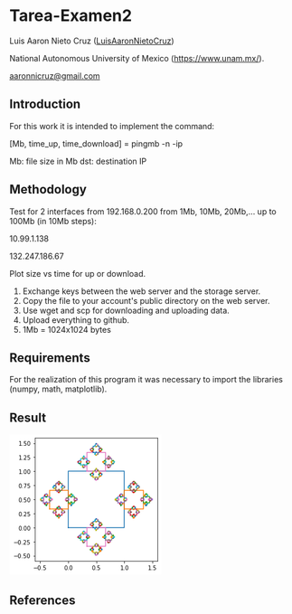 # Tarea-Examen2

Luis Aaron Nieto Cruz ([LuisAaronNietoCruz](https://github.com/LuisAaronNietoCruz))
 
National Autonomous University of Mexico (https://www.unam.mx/).

aaronnicruz@gmail.com

## Introduction

For this work it is intended to implement the command:

[Mb, time_up, time_download] = pingmb -n <Mb> -ip <dst>

Mb: file size in Mb
dst: destination IP

## Methodology 

Test for 2 interfaces from 192.168.0.200 from 1Mb, 10Mb, 20Mb,... up to 100Mb (in 10Mb steps):

10.99.1.138

132.247.186.67

Plot size vs time for up or download.

1) Exchange keys between the web server and the storage server.
2) Copy the file to your account's public directory on the web server.
3) Use wget and scp for downloading and uploading data.
4) Upload everything to github.
5) 1Mb = 1024x1024 bytes
 
## Requirements
For the realization of this program it was necessary to import the libraries (numpy, math, matplotlib).

## Result 
![Alt text](https://github.com/LuisAaronNietoCruz/Exam2_Dynamic-Systems/blob/main/Fractal-Square.png 'Fractal-Square')

## References
